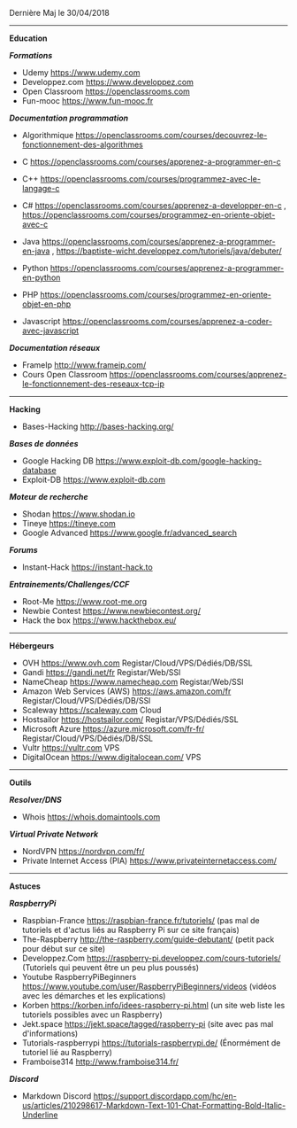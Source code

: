 Dernière Maj le 30/04/2018

---------------------------------------------------------------------------------------------------------

__**Education**__

__*Formations*__
- Udemy https://www.udemy.com
- Developpez.com https://www.developpez.com
- Open Classroom https://openclassrooms.com
- Fun-mooc https://www.fun-mooc.fr

__*Documentation programmation*__

- Algorithmique https://openclassrooms.com/courses/decouvrez-le-fonctionnement-des-algorithmes

- C https://openclassrooms.com/courses/apprenez-a-programmer-en-c
- C++ https://openclassrooms.com/courses/programmez-avec-le-langage-c
- C# https://openclassrooms.com/courses/apprenez-a-developper-en-c , https://openclassrooms.com/courses/programmez-en-oriente-objet-avec-c
- Java https://openclassrooms.com/courses/apprenez-a-programmer-en-java , https://baptiste-wicht.developpez.com/tutoriels/java/debuter/
- Python https://openclassrooms.com/courses/apprenez-a-programmer-en-python
- PHP https://openclassrooms.com/courses/programmez-en-oriente-objet-en-php
- Javascript https://openclassrooms.com/courses/apprenez-a-coder-avec-javascript

__*Documentation réseaux*__
- FrameIp http://www.frameip.com/
- Cours Open Classroom https://openclassrooms.com/courses/apprenez-le-fonctionnement-des-reseaux-tcp-ip

---------------------------------------------------------------------------------------------------------

__**Hacking**__
- Bases-Hacking http://bases-hacking.org/

__*Bases de données*__ 
- Google Hacking DB https://www.exploit-db.com/google-hacking-database
- Exploit-DB https://www.exploit-db.com

__*Moteur de recherche*__
- Shodan https://www.shodan.io
- Tineye https://tineye.com
- Google Advanced https://www.google.fr/advanced_search

__*Forums*__
- Instant-Hack https://instant-hack.to

__*Entrainements/Challenges/CCF*__
- Root-Me https://www.root-me.org
- Newbie Contest https://www.newbiecontest.org/
- Hack the box https://www.hackthebox.eu/

---------------------------------------------------------------------------------------------------------

__**Hébergeurs**__

- OVH https://www.ovh.com Registar/Cloud/VPS/Dédiés/DB/SSL
- Gandi https://gandi.net/fr Registar/Web/SSl
- NameCheap https://www.namecheap.com Registar/Web/SSl
- Amazon Web Services (AWS) https://aws.amazon.com/fr Registar/Cloud/VPS/Dédiés/DB/SSl
- Scaleway https://scaleway.com Cloud
- Hostsailor https://hostsailor.com/ Registar/VPS/Dédiés/SSL
- Microsoft Azure https://azure.microsoft.com/fr-fr/ Registar/Cloud/VPS/Dédiés/DB/SSL
- Vultr https://vultr.com VPS
- DigitalOcean https://www.digitalocean.com/ VPS

---------------------------------------------------------------------------------------------------------

__**Outils**__

__*Resolver/DNS*__
- Whois https://whois.domaintools.com

__*Virtual Private Network*__

- NordVPN https://nordvpn.com/fr/
- Private Internet Access (PIA) https://www.privateinternetaccess.com/

---------------------------------------------------------------------------------------------------------

__**Astuces**__

__*RaspberryPi*__
- Raspbian-France https://raspbian-france.fr/tutoriels/ (pas mal de tutoriels et d'actus liés au Raspberry Pi sur ce site français)
- The-Raspberry http://the-raspberry.com/guide-debutant/ (petit pack pour début sur ce site)
- Developpez.Com https://raspberry-pi.developpez.com/cours-tutoriels/ (Tutoriels qui peuvent être un peu plus poussés)
- Youtube RaspberryPiBeginners https://www.youtube.com/user/RaspberryPiBeginners/videos (vidéos avec les démarches et les explications)
- Korben https://korben.info/idees-raspberry-pi.html (un site web liste les tutoriels possibles avec un Raspberry)
- Jekt.space https://jekt.space/tagged/raspberry-pi (site avec pas mal d'informations)
- Tutorials-raspberrypi https://tutorials-raspberrypi.de/ (Énormément de tutoriel lié au Raspberry)
- Framboise314 http://www.framboise314.fr/

__*Discord*__
- Markdown Discord https://support.discordapp.com/hc/en-us/articles/210298617-Markdown-Text-101-Chat-Formatting-Bold-Italic-Underline

